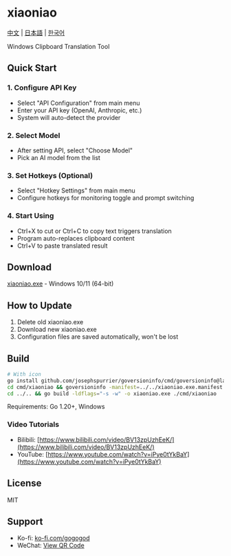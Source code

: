 # xiaoniao

[中文](README.md) | [日本語](README_JP.md) | [한국어](README_KR.md)

Windows Clipboard Translation Tool

## Quick Start

### 1. Configure API Key
- Select "API Configuration" from main menu
- Enter your API key (OpenAI, Anthropic, etc.)
- System will auto-detect the provider

### 2. Select Model
- After setting API, select "Choose Model"
- Pick an AI model from the list

### 3. Set Hotkeys (Optional)
- Select "Hotkey Settings" from main menu
- Configure hotkeys for monitoring toggle and prompt switching

### 4. Start Using
- Ctrl+X to cut or Ctrl+C to copy text triggers translation
- Program auto-replaces clipboard content
- Ctrl+V to paste translated result

## Download

[xiaoniao.exe](https://github.com/kaminoguo/xiaoniao/releases/latest) - Windows 10/11 (64-bit)

## How to Update

1. Delete old xiaoniao.exe
2. Download new xiaoniao.exe
3. Configuration files are saved automatically, won't be lost


## Build

```bash
# With icon
go install github.com/josephspurrier/goversioninfo/cmd/goversioninfo@latest
cd cmd/xiaoniao && goversioninfo -manifest=../../xiaoniao.exe.manifest -icon=../../assets/icon.ico ../../versioninfo.json
cd ../.. && go build -ldflags="-s -w" -o xiaoniao.exe ./cmd/xiaoniao
```

Requirements: Go 1.20+, Windows

### Video Tutorials

- Bilibili: [https://www.bilibili.com/video/BV13zpUzhEeK/](https://www.bilibili.com/video/BV13zpUzhEeK/)
- YouTube: [https://www.youtube.com/watch?v=iPye0tYkBaY](https://www.youtube.com/watch?v=iPye0tYkBaY)

## License

MIT

## Support

- Ko-fi: [ko-fi.com/gogogod](https://ko-fi.com/gogogod)
- WeChat: [View QR Code](assets/wechat-pay.jpg)